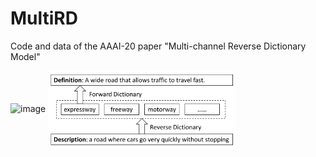 # MultiRD
Code and data of the AAAI-20 paper "Multi-channel Reverse Dictionary Model"

![image](https://github.com/thunlp/MultiRD/raw/master/example.png)
<img src="example.png" width = "300"  alt="An example illustrating what a forward and a reverse dictionary are." align=center />
